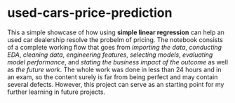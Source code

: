 # used-cars-price-prediction
This a simple showcase of how using **simple linear regression** can help an used car dealership resolve the probelm of pricing. The notebook consists of a complete working flow that goes from _importing the data_, _conducting EDA_, _cleaning data_, _engineering features_, _selecting models_, _evaluating model performance_, and _stating the business impact of the outcome_ as well as _the future work_. The whole work was done in less than 24 hours and in an exam, so the content surely is far from being perfect and may contain several defects. However, this project can serve as an starting point for my further learning in future projects.
